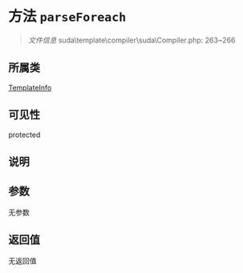 # 方法 `parseForeach`

> *文件信息* suda\template\compiler\suda\Compiler.php: 263~266

## 所属类 

[TemplateInfo](../TemplateInfo.md)

## 可见性

protected

## 说明



## 参数


无参数


## 返回值

无返回值
